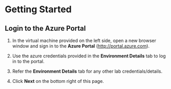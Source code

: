 # Getting Started

## Login to the Azure Portal

1. In the virtual machine provided on the left side, open a new browser window and sign in to the **Azure Portal** (http://portal.azure.com).

2. Use the azure credentials provided in the **Environment Details** tab to log in to the portal.

3. Refer the **Environment Details** tab for any other lab credentials/details.

4. Click **Next** on the bottom right of this page.
